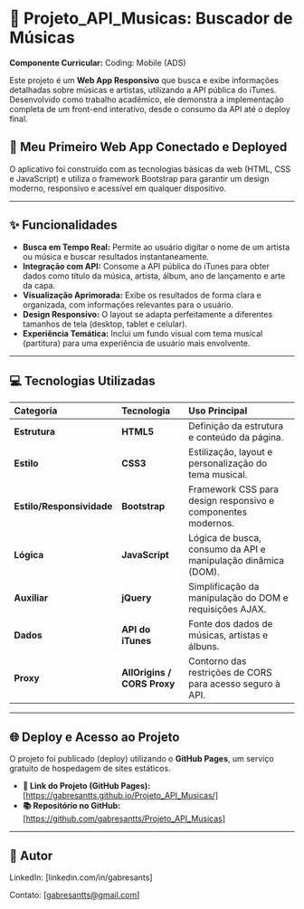 # 🎵 Projeto_API_Musicas: Buscador de Músicas

**Componente Curricular:** Coding: Mobile (ADS)

Este projeto é um **Web App Responsivo** que busca e exibe informações detalhadas sobre músicas e artistas, utilizando a API pública do iTunes. Desenvolvido como trabalho acadêmico, ele demonstra a implementação completa de um front-end interativo, desde o consumo da API até o deploy final.

## 🚀 Meu Primeiro Web App Conectado e Deployed

O aplicativo foi construído com as tecnologias básicas da web (HTML, CSS e JavaScript) e utiliza o framework Bootstrap para garantir um design moderno, responsivo e acessível em qualquer dispositivo.

---

## ✨ Funcionalidades

* **Busca em Tempo Real:** Permite ao usuário digitar o nome de um artista ou música e buscar resultados instantaneamente.
* **Integração com API:** Consome a API pública do iTunes para obter dados como título da música, artista, álbum, ano de lançamento e arte da capa.
* **Visualização Aprimorada:** Exibe os resultados de forma clara e organizada, com informações relevantes para o usuário.
* **Design Responsivo:** O layout se adapta perfeitamente a diferentes tamanhos de tela (desktop, tablet e celular).
* **Experiência Temática:** Inclui um fundo visual com tema musical (partitura) para uma experiência de usuário mais envolvente.

---

## 💻 Tecnologias Utilizadas

| Categoria | Tecnologia | Uso Principal |
| :--- | :--- | :--- |
| **Estrutura** | **HTML5** | Definição da estrutura e conteúdo da página. |
| **Estilo** | **CSS3** | Estilização, layout e personalização do tema musical. |
| **Estilo/Responsividade** | **Bootstrap** | Framework CSS para design responsivo e componentes modernos. |
| **Lógica** | **JavaScript** | Lógica de busca, consumo da API e manipulação dinâmica (DOM). |
| **Auxiliar** | **jQuery** | Simplificação da manipulação do DOM e requisições AJAX. |
| **Dados** | **API do iTunes** | Fonte dos dados de músicas, artistas e álbuns. |
| **Proxy** | **AllOrigins / CORS Proxy** | Contorno das restrições de CORS para acesso seguro à API. |

---

## 🌐 Deploy e Acesso ao Projeto

O projeto foi publicado (deploy) utilizando o **GitHub Pages**, um serviço gratuito de hospedagem de sites estáticos.

* **🔗 Link do Projeto (GitHub Pages):** [https://gabresantts.github.io/Projeto_API_Musicas/]
* **📚 Repositório no GitHub:** [https://github.com/gabresantts/Projeto_API_Musicas]

---

## 👤 Autor

LinkedIn: [linkedin.com/in/gabresants]

Contato: [gabresantts@gmail.com]
